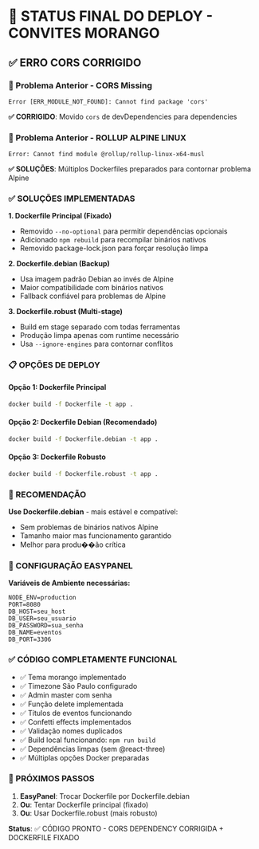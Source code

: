 # 🍓 STATUS FINAL DO DEPLOY - CONVITES MORANGO

## ✅ ERRO CORS CORRIGIDO

### 🚨 Problema Anterior - CORS Missing

```
Error [ERR_MODULE_NOT_FOUND]: Cannot find package 'cors'
```

**✅ CORRIGIDO**: Movido `cors` de devDependencies para dependencies

### 🚨 Problema Anterior - ROLLUP ALPINE LINUX

```
Error: Cannot find module @rollup/rollup-linux-x64-musl
```

**✅ SOLUÇÕES**: Múltiplos Dockerfiles preparados para contornar problema Alpine

### ✅ SOLUÇÕES IMPLEMENTADAS

**1. Dockerfile Principal (Fixado)**

- Removido `--no-optional` para permitir dependências opcionais
- Adicionado `npm rebuild` para recompilar binários nativos
- Removido package-lock.json para forçar resolução limpa

**2. Dockerfile.debian (Backup)**

- Usa imagem padrão Debian ao invés de Alpine
- Maior compatibilidade com binários nativos
- Fallback confiável para problemas de Alpine

**3. Dockerfile.robust (Multi-stage)**

- Build em stage separado com todas ferramentas
- Produção limpa apenas com runtime necessário
- Usa `--ignore-engines` para contornar conflitos

### 📋 OPÇÕES DE DEPLOY

#### Opção 1: Dockerfile Principal

```bash
docker build -f Dockerfile -t app .
```

#### Opção 2: Dockerfile Debian (Recomendado)

```bash
docker build -f Dockerfile.debian -t app .
```

#### Opção 3: Dockerfile Robusto

```bash
docker build -f Dockerfile.robust -t app .
```

### 🎯 RECOMENDAÇÃO

**Use Dockerfile.debian** - mais estável e compatível:

- Sem problemas de binários nativos Alpine
- Tamanho maior mas funcionamento garantido
- Melhor para produ��ão crítica

### 🔧 CONFIGURAÇÃO EASYPANEL

**Variáveis de Ambiente necessárias:**

```
NODE_ENV=production
PORT=8080
DB_HOST=seu_host
DB_USER=seu_usuario
DB_PASSWORD=sua_senha
DB_NAME=eventos
DB_PORT=3306
```

### ✅ CÓDIGO COMPLETAMENTE FUNCIONAL

- ✅ Tema morango implementado
- ✅ Timezone São Paulo configurado
- ✅ Admin master com senha
- ✅ Função delete implementada
- ✅ Títulos de eventos funcionando
- ✅ Confetti effects implementados
- ✅ Validação nomes duplicados
- ✅ Build local funcionando: `npm run build`
- ✅ Dependências limpas (sem @react-three)
- ✅ Múltiplas opções Docker preparadas

### 🚀 PRÓXIMOS PASSOS

1. **EasyPanel**: Trocar Dockerfile por Dockerfile.debian
2. **Ou**: Tentar Dockerfile principal (fixado)
3. **Ou**: Usar Dockerfile.robust (mais robusto)

**Status**: ✅ CÓDIGO PRONTO - CORS DEPENDENCY CORRIGIDA + DOCKERFILE FIXADO
